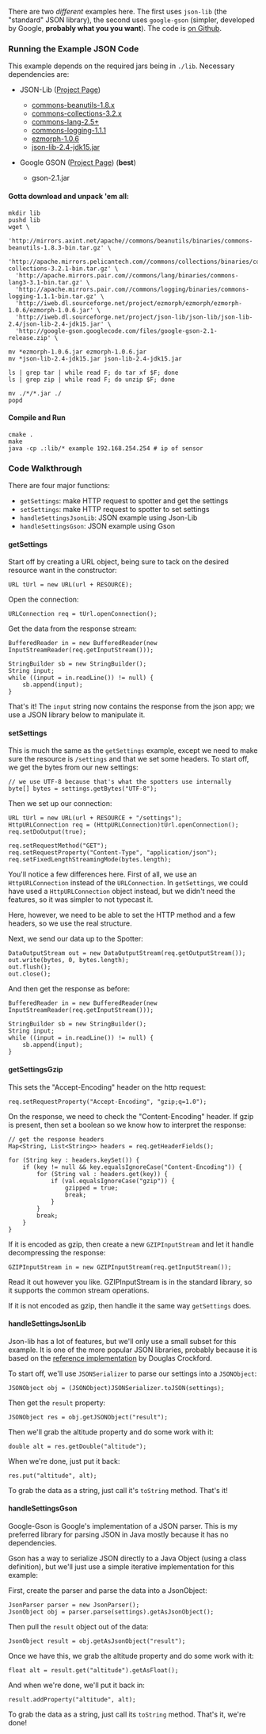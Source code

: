 There are two *different* examples here.
The first uses `json-lib` (the "standard" JSON library), the second uses `google-gson`
(simpler, developed by Google, **probably what you you want**).
The code is [on Github](https://github.com/coolaj86/json-examples/tree/master/java).

### Running the Example JSON Code

This example depends on the required jars being in `./lib`.
Necessary dependencies are:

  - JSON-Lib ([Project Page](http://json-lib.sourceforge.net/))
    - [commons-beanutils-1.8.x](http://mirrors.axint.net/apache//commons/beanutils/binaries/commons-beanutils-1.8.3-bin.tar.gz)
    - [commons-collections-3.2.x](http://apache.mirrors.pelicantech.com//commons/collections/binaries/commons-collections-3.2.1-bin.tar.gz)
    - [commons-lang-2.5+](http://apache.mirrors.pair.com//commons/lang/binaries/commons-lang3-3.1-bin.tar.gz)
    - [commons-logging-1.1.1](http://apache.mirrors.pair.com//commons/logging/binaries/commons-logging-1.1.1-bin.tar.gz)
    - [ezmorph-1.0.6](http://sourceforge.net/settings/mirror_choices?projectname=ezmorph&filename=ezmorph/ezmorph-1.0.6/ezmorph-1.0.6.jar)
    - [json-lib-2.4-jdk15.jar](http://sourceforge.net/settings/mirror_choices?projectname=json-lib&filename=json-lib/json-lib-2.4/json-lib-2.4-jdk15.jar)

  - Google GSON ([Project Page](http://code.google.com/p/google-gson/)) (**best**)
    - gson-2.1.jar

#### Gotta download and unpack 'em all:

    mkdir lib
    pushd lib
    wget \
      'http://mirrors.axint.net/apache//commons/beanutils/binaries/commons-beanutils-1.8.3-bin.tar.gz' \
      'http://apache.mirrors.pelicantech.com//commons/collections/binaries/commons-collections-3.2.1-bin.tar.gz' \
      'http://apache.mirrors.pair.com//commons/lang/binaries/commons-lang3-3.1-bin.tar.gz' \
      'http://apache.mirrors.pair.com//commons/logging/binaries/commons-logging-1.1.1-bin.tar.gz' \
      'http://iweb.dl.sourceforge.net/project/ezmorph/ezmorph/ezmorph-1.0.6/ezmorph-1.0.6.jar' \
      'http://iweb.dl.sourceforge.net/project/json-lib/json-lib/json-lib-2.4/json-lib-2.4-jdk15.jar' \
      'http://google-gson.googlecode.com/files/google-gson-2.1-release.zip' \

    mv *ezmorph-1.0.6.jar ezmorph-1.0.6.jar
    mv *json-lib-2.4-jdk15.jar json-lib-2.4-jdk15.jar

    ls | grep tar | while read F; do tar xf $F; done
    ls | grep zip | while read F; do unzip $F; done

    mv ./*/*.jar ./
    popd

#### Compile and Run

    cmake .
    make
    java -cp .:lib/* example 192.168.254.254 # ip of sensor

### Code Walkthrough ###

There are four major functions:

- `getSettings`: make HTTP request to spotter and get the settings
- `setSettings`: make HTTP request to spotter to set settings
- `handleSettingsJsonLib`: JSON example using Json-Lib
- `handleSettingsGson`: JSON example using Gson

#### getSettings ####

Start off by creating a URL object,
being sure to tack on the desired resource want in the constructor:

    URL tUrl = new URL(url + RESOURCE);

Open the connection:

    URLConnection req = tUrl.openConnection();

Get the data from the response stream:

    BufferedReader in = new BufferedReader(new InputStreamReader(req.getInputStream()));

    StringBuilder sb = new StringBuilder();
    String input;
    while ((input = in.readLine()) != null) {
        sb.append(input);
    }

That's it! The `input` string now contains the response from the json app;
we use a JSON library below to manipulate it.

#### setSettings ####

This is much the same as the `getSettings` example, except we need to make sure the resource is `/settings` and that we set some headers.
To start off, we get the bytes from our new settings:

    // we use UTF-8 because that's what the spotters use internally
    byte[] bytes = settings.getBytes("UTF-8");

Then we set up our connection:

    URL tUrl = new URL(url + RESOURCE + "/settings");
    HttpURLConnection req = (HttpURLConnection)tUrl.openConnection();
    req.setDoOutput(true);

    req.setRequestMethod("GET");
    req.setRequestProperty("Content-Type", "application/json");
    req.setFixedLengthStreamingMode(bytes.length);

You'll notice a few differences here.
First of all, we use an `HttpURLConnection` instead of the `URLConnection`.
In `getSettings`, we could have used a `HttpURLConnection` object instead,
but we didn't need the features, so it was simpler to not typecast it.

Here, however, we need to be able to set the HTTP method and a few headers,
so we use the real structure.

Next, we send our data up to the Spotter:

    DataOutputStream out = new DataOutputStream(req.getOutputStream());
    out.write(bytes, 0, bytes.length);
    out.flush();
    out.close();

And then get the response as before:

    BufferedReader in = new BufferedReader(new InputStreamReader(req.getInputStream()));

    StringBuilder sb = new StringBuilder();
    String input;
    while ((input = in.readLine()) != null) {
        sb.append(input);
    }

#### getSettingsGzip ####

This sets the "Accept-Encoding" header on the http request:

    req.setRequestProperty("Accept-Encoding", "gzip;q=1.0");

On the response, we need to check the "Content-Encoding" header.
If gzip is present, then set a boolean so we know how to interpret the response:

    // get the response headers
    Map<String, List<String>> headers = req.getHeaderFields();

    for (String key : headers.keySet()) {
        if (key != null && key.equalsIgnoreCase("Content-Encoding")) {
            for (String val : headers.get(key)) {
                if (val.equalsIgnoreCase("gzip")) {
                    gzipped = true;
                    break;
                }
            }
            break;
        }
    }

If it is encoded as gzip, then create a new `GZIPInputStream` and
let it handle decompressing the response:

    GZIPInputStream in = new GZIPInputStream(req.getInputStream());

Read it out however you like.
GZIPInputStream is in the standard library,
so it supports the common stream operations.

If it is not encoded as gzip, then handle it the same way `getSettings` does.

#### handleSettingsJsonLib ####

Json-lib has a lot of features, but we'll only use a small subset for this example.
It is one of the more popular JSON libraries,
probably because it is based on the
[reference implementation](http://www.json.org/java) by Douglas Crockford.

To start off, we'll use `JSONSerializer` to parse our settings into a `JSONObject`:

    JSONObject obj = (JSONObject)JSONSerializer.toJSON(settings);

Then get the `result` property:

    JSONObject res = obj.getJSONObject("result");

Then we'll grab the altitude property and do some work with it:

    double alt = res.getDouble("altitude");

When we're done, just put it back:

    res.put("altitude", alt);

To grab the data as a string, just call it's `toString` method.
That's it!

#### handleSettingsGson ####

Google-Gson is Google's implementation of a JSON parser.
This is my preferred library for parsing JSON in Java mostly because it has no dependencies.

Gson has a way to serialize JSON directly to a Java Object (using a class definition), but we'll just use a simple iterative implementation for this example:

First, create the parser and parse the data into a JsonObject:

    JsonParser parser = new JsonParser();
    JsonObject obj = parser.parse(settings).getAsJsonObject();

Then pull the `result` object out of the data:

    JsonObject result = obj.getAsJsonObject("result");

Once we have this, we grab the altitude property and do some work with it:

    float alt = result.get("altitude").getAsFloat();

And when we're done, we'll put it back in:

    result.addProperty("altitude", alt);

To grab the data as a string, just call its `toString` method.
That's it, we're done!

